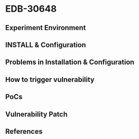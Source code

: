 # EDB-30648

## Experiment Environment

## INSTALL & Configuration

## Problems in Installation & Configuration

## How to trigger vulnerability

## PoCs

## Vulnerability Patch

## References
